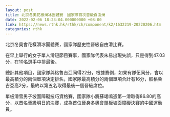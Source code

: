 ```yaml
---
layout: post
title: 北京冬奧花樣滑冰團體賽　國家隊首次晉級自由滑
date: 2022-02-06 18:23:04.000000000 +08:00
link: https://news.rthk.hk/rthk/ch/component/k2/1632219-20220206.htm
categories: rthk
---
```


北京冬奧會花樣滑冰團體賽，國家隊歷史性晉級自由滑比賽。

在早上舉行的女子單人滑短節目賽事，國家隊代表朱易出現失誤，只是得到47.03分，在10名選手中排最後。

總計其他項目，國家隊與格魯吉亞同得22分，根據賽例，如果有隊伍同分，會以最高積分的兩個單項決定排名，國家隊最高積分的兩個單項合計有16分，較格魯吉亞高2分，最終以第五名取得最後一個晉級席位。

單板滑雪男子坡面障礙技巧資格賽，國家隊小將蘇翊鳴憑第一滑取得86.80的高分，以首名晉級明日的決賽，成為首位晉身冬奧會單板坡面障礙決賽的中國運動員。
